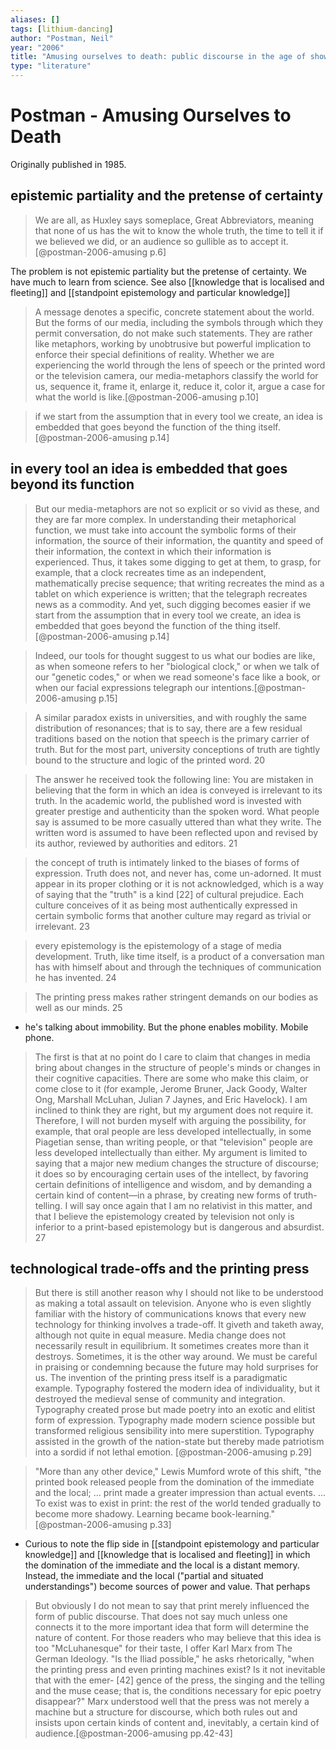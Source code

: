 ```yaml
---
aliases: []
tags: [lithium-dancing]
author: "Postman, Neil"
year: "2006"
title: "Amusing ourselves to death: public discourse in the age of show business"
type: "literature"
---
```


# Postman - Amusing Ourselves to Death

Originally published in 1985.

## epistemic partiality and the pretense of certainty

> We are all, as Huxley says someplace, Great Abbreviators, meaning that none of us has the wit to know the whole truth, the time to tell it if we believed we did, or an audience so gullible as to accept it.[@postman-2006-amusing p.6] 

The problem is not epistemic partiality but the pretense of certainty. We have much to learn from science. See also [[knowledge that is localised and fleeting]] and [[standpoint epistemology and particular knowledge]]

>  A message denotes a specific, concrete statement about the world. But the forms of our media, including the symbols through which they permit conversation, do not make such statements. They are rather like metaphors, working by unobtrusive but powerful implication to enforce their special definitions of reality. Whether we are experiencing the world through the lens of speech or the printed word or the television camera, our media-metaphors classify the world for us, sequence it, frame it, enlarge it, reduce it, color it, argue a case for what the world is like.[@postman-2006-amusing p.10] 

>if we start from the assumption that in every tool we create, an idea is embedded that goes beyond the function of the thing itself.[@postman-2006-amusing p.14] 

## in every tool an idea is embedded that goes beyond its function

>But our media-metaphors are not so explicit or so vivid as these, and they are far more complex. In understanding their metaphorical function, we must take into account the symbolic forms of their information, the source of their information, the quantity and speed of their information, the context in which their information is experienced. Thus, it takes some digging to get at them, to grasp, for example, that a clock recreates time as an independent, mathematically precise sequence; that writing recreates the mind as a tablet on which experience is written; that the telegraph recreates news as a commodity. And yet, such digging becomes easier if we start from the assumption that in every tool we create, an idea is embedded that goes beyond the function of the thing itself. [@postman-2006-amusing p.14]

>Indeed, our tools for thought suggest to us what our bodies are like, as when someone refers to her "biological clock," or when we talk of our "genetic codes," or when we read someone's face like a book, or when our facial expressions telegraph our intentions.[@postman-2006-amusing p.15] 

>A similar paradox exists in universities, and with roughly the same distribution of resonances; that is to say, there are a few residual traditions based on the notion that speech is the primary carrier of truth. But for the most part, university conceptions of truth are tightly bound to the structure and logic of the printed word. 20

>The answer he received took the following line: You are mistaken in believing that the form in which an idea is conveyed is irrelevant to its truth. In the academic world, the published word is invested with greater prestige and authenticity than the spoken word. What people say is assumed to be more casually uttered than what they write. The written word is assumed to have been reflected upon and revised by its author, reviewed by authorities and editors. 21

>the concept of truth is intimately linked to the biases of forms of expression. Truth does not, and never has, come un-adorned. It must appear in its proper clothing or it is not acknowledged, which is a way of saying that the "truth" is a kind [22] of cultural prejudice. Each culture conceives of it as being most authentically expressed in certain symbolic forms that another culture may regard as trivial or irrelevant. 23

>every epistemology is the epistemology of a stage of media development. Truth, like time itself, is a product of a conversation man has with himself about and through the techniques of communication he has invented. 24

>The printing press makes rather stringent demands on our bodies as well as our minds. 25

- he's talking about immobility. But the phone enables mobility. Mobile phone. 

>The first is that at no point do I care to claim that changes in media bring about changes in the structure of people's minds or changes in their cognitive capacities. There are some who make this claim, or come close to it (for example, Jerome Bruner, Jack Goody, Walter Ong, Marshall McLuhan, Julian 7 Jaynes, and Eric Havelock).  I am inclined to think they are right, but my argument does not require it. Therefore, I will not burden myself with arguing the possibility, for example, that oral people are less developed intellectually, in some Piagetian sense, than writing people, or that "television" people are less developed intellectually than either. My argument is limited to saying that a major new medium changes the structure of discourse; it does so by encouraging certain uses of the intellect, by favoring certain definitions of intelligence and wisdom, and by demanding a certain kind of content—in a phrase, by creating new forms of truth-telling. I will say once again that I am no relativist in this matter, and that I believe the epistemology created by television not only is inferior to a print-based epistemology but is dangerous and absurdist. 27

## technological trade-offs and the printing press

> But there is still another reason why I should not like to be understood as making a total assault on television. Anyone who is even slightly familiar with the history of communications knows that every new technology for thinking involves a trade-off. It giveth and taketh away, although not quite in equal measure. Media change does not necessarily result in equilibrium. It sometimes creates more than it destroys. Sometimes, it is the other way around. We must be careful in praising or condemning because the future may hold surprises for us. The invention of the printing press itself is a paradigmatic example. Typography fostered the modern idea of individuality, but it destroyed the medieval sense of community and integration. Typography created prose but made poetry into an exotic and elitist form of expression. Typography made modern science possible but transformed religious sensibility into mere superstition. Typography assisted in the growth of the nation-state but thereby made patriotism into a sordid if not lethal emotion. [@postman-2006-amusing p.29]

>"More than any other device," Lewis Mumford wrote of this shift, "the printed book released people from the domination of the immediate and the local; ... print made a greater impression than actual events. ... To exist was to exist in print: the rest of the world tended gradually to become more shadowy. Learning became book-learning."[@postman-2006-amusing p.33]

- Curious to note the flip side in [[standpoint epistemology and particular knowledge]] and [[knowledge that is localised and fleeting]] in which the domination of the immediate and the local is a distant memory. Instead, the immediate and the local ("partial and situated understandings") become sources of power and value. That perhaps 

> But obviously I do not mean to say that print merely influenced the form of public discourse. That does not say much unless one connects it to the more important idea that form will determine the nature of content. For those readers who may believe that this idea is too "McLuhanesque" for their taste, I offer Karl Marx from The German Ideology. "Is the Iliad possible," he asks rhetorically, "when the printing press and even printing machines exist? Is it not inevitable that with the emer- [42] gence of the press, the singing and the telling and the muse cease; that is, the conditions necessary for epic poetry disappear?" Marx understood well that the press was not merely a machine but a structure for discourse, which both rules out and insists upon certain kinds of content and, inevitably, a certain kind of audience.[@postman-2006-amusing pp.42-43]


